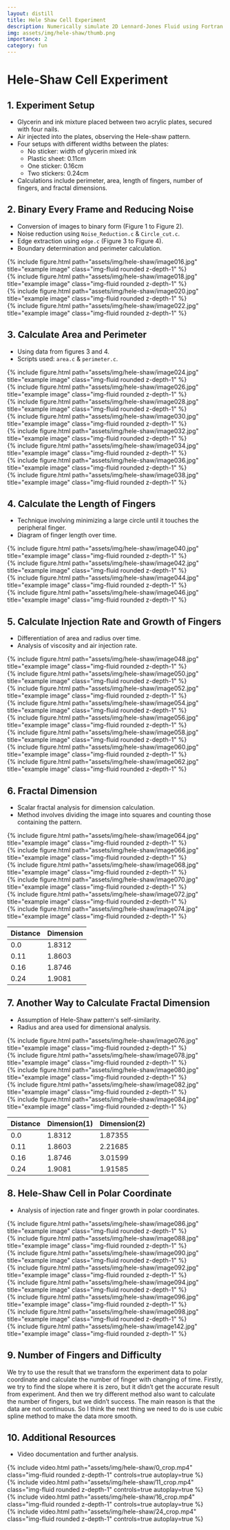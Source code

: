 ```yaml
---
layout: distill
title: Hele Shaw Cell Experiment
description: Numerically simulate 2D Lennard-Jones Fluid using Fortran
img: assets/img/hele-shaw/thumb.png
importance: 2
category: fun
---
```


# Hele-Shaw Cell Experiment

## 1. Experiment Setup
- Glycerin and ink mixture placed between two acrylic plates, secured with four nails.
- Air injected into the plates, observing the Hele-shaw pattern.
- Four setups with different widths between the plates:
  - No sticker: width of glycerin mixed ink
  - Plastic sheet: 0.11cm
  - One sticker: 0.16cm
  - Two stickers: 0.24cm
- Calculations include perimeter, area, length of fingers, number of fingers, and fractal dimensions.

## 2. Binary Every Frame and Reducing Noise
- Conversion of images to binary form (Figure 1 to Figure 2).
- Noise reduction using `Noise_Reduction.c` & `Circle_cut.c`.
- Edge extraction using `edge.c` (Figure 3 to Figure 4).
- Boundary determination and perimeter calculation.

<div class="row">
    <div class="col-sm mt-3 mt-md-0">
        {% include figure.html path="assets/img/hele-shaw/image016.jpg" title="example image" class="img-fluid rounded z-depth-1" %}
    </div>
    <div class="col-sm mt-3 mt-md-0">
        {% include figure.html path="assets/img/hele-shaw/image018.jpg" title="example image" class="img-fluid rounded z-depth-1" %}
    </div>
    <div class="col-sm mt-3 mt-md-0">
        {% include figure.html path="assets/img/hele-shaw/image020.jpg" title="example image" class="img-fluid rounded z-depth-1" %}
    </div>
    <div class="col-sm mt-3 mt-md-0">
        {% include figure.html path="assets/img/hele-shaw/image022.jpg" title="example image" class="img-fluid rounded z-depth-1" %}
    </div>
</div>

## 3. Calculate Area and Perimeter
- Using data from figures 3 and 4.
- Scripts used: `area.c` & `perimeter.c`.

<div class="row">
    <div class="col-sm mt-3 mt-md-0">
        {% include figure.html path="assets/img/hele-shaw/image024.jpg" title="example image" class="img-fluid rounded z-depth-1" %}
    </div>
    <div class="col-sm mt-3 mt-md-0">
        {% include figure.html path="assets/img/hele-shaw/image026.jpg" title="example image" class="img-fluid rounded z-depth-1" %}
    </div>
    <div class="col-sm mt-3 mt-md-0">
        {% include figure.html path="assets/img/hele-shaw/image028.jpg" title="example image" class="img-fluid rounded z-depth-1" %}
    </div>
    <div class="col-sm mt-3 mt-md-0">
        {% include figure.html path="assets/img/hele-shaw/image030.jpg" title="example image" class="img-fluid rounded z-depth-1" %}
    </div>
</div>

<div class="row">
    <div class="col-sm mt-3 mt-md-0">
        {% include figure.html path="assets/img/hele-shaw/image032.jpg" title="example image" class="img-fluid rounded z-depth-1" %}
    </div>
    <div class="col-sm mt-3 mt-md-0">
        {% include figure.html path="assets/img/hele-shaw/image034.jpg" title="example image" class="img-fluid rounded z-depth-1" %}
    </div>
    <div class="col-sm mt-3 mt-md-0">
        {% include figure.html path="assets/img/hele-shaw/image036.jpg" title="example image" class="img-fluid rounded z-depth-1" %}
    </div>
    <div class="col-sm mt-3 mt-md-0">
        {% include figure.html path="assets/img/hele-shaw/image038.jpg" title="example image" class="img-fluid rounded z-depth-1" %}
    </div>
</div>

## 4. Calculate the Length of Fingers
- Technique involving minimizing a large circle until it touches the peripheral finger.
- Diagram of finger length over time.

<div class="row">
    <div class="col-sm mt-3 mt-md-0">
        {% include figure.html path="assets/img/hele-shaw/image040.jpg" title="example image" class="img-fluid rounded z-depth-1" %}
    </div>
    <div class="col-sm mt-3 mt-md-0">
        {% include figure.html path="assets/img/hele-shaw/image042.jpg" title="example image" class="img-fluid rounded z-depth-1" %}
    </div>
    <div class="col-sm mt-3 mt-md-0">
        {% include figure.html path="assets/img/hele-shaw/image044.jpg" title="example image" class="img-fluid rounded z-depth-1" %}
    </div>
    <div class="col-sm mt-3 mt-md-0">
        {% include figure.html path="assets/img/hele-shaw/image046.jpg" title="example image" class="img-fluid rounded z-depth-1" %}
    </div>
</div>

## 5. Calculate Injection Rate and Growth of Fingers
- Differentiation of area and radius over time.
- Analysis of viscosity and air injection rate.

<div class="row">
    <div class="col-sm mt-3 mt-md-0">
        {% include figure.html path="assets/img/hele-shaw/image048.jpg" title="example image" class="img-fluid rounded z-depth-1" %}
    </div>
    <div class="col-sm mt-3 mt-md-0">
        {% include figure.html path="assets/img/hele-shaw/image050.jpg" title="example image" class="img-fluid rounded z-depth-1" %}
    </div>
    <div class="col-sm mt-3 mt-md-0">
        {% include figure.html path="assets/img/hele-shaw/image052.jpg" title="example image" class="img-fluid rounded z-depth-1" %}
    </div>
    <div class="col-sm mt-3 mt-md-0">
        {% include figure.html path="assets/img/hele-shaw/image054.jpg" title="example image" class="img-fluid rounded z-depth-1" %}
    </div>
</div>

<div class="row">
    <div class="col-sm mt-3 mt-md-0">
        {% include figure.html path="assets/img/hele-shaw/image056.jpg" title="example image" class="img-fluid rounded z-depth-1" %}
    </div>
    <div class="col-sm mt-3 mt-md-0">
        {% include figure.html path="assets/img/hele-shaw/image058.jpg" title="example image" class="img-fluid rounded z-depth-1" %}
    </div>
    <div class="col-sm mt-3 mt-md-0">
        {% include figure.html path="assets/img/hele-shaw/image060.jpg" title="example image" class="img-fluid rounded z-depth-1" %}
    </div>
    <div class="col-sm mt-3 mt-md-0">
        {% include figure.html path="assets/img/hele-shaw/image062.jpg" title="example image" class="img-fluid rounded z-depth-1" %}
    </div>
</div>

## 6. Fractal Dimension
- Scalar fractal analysis for dimension calculation.
- Method involves dividing the image into squares and counting those containing the pattern.

<div class="row">
    <div class="col-sm mt-3 mt-md-0">
        {% include figure.html path="assets/img/hele-shaw/image064.jpg" title="example image" class="img-fluid rounded z-depth-1" %}
    </div>
    <div class="col-sm mt-3 mt-md-0">
        {% include figure.html path="assets/img/hele-shaw/image066.jpg" title="example image" class="img-fluid rounded z-depth-1" %}
    </div>
    <div class="col-sm mt-3 mt-md-0">
        {% include figure.html path="assets/img/hele-shaw/image068.jpg" title="example image" class="img-fluid rounded z-depth-1" %}
    </div>
    <div class="col-sm mt-3 mt-md-0">
        {% include figure.html path="assets/img/hele-shaw/image070.jpg" title="example image" class="img-fluid rounded z-depth-1" %}
    </div>
</div>

<div class="row">
    <div class="col-sm mt-4 mt-md-0">
        {% include figure.html path="assets/img/hele-shaw/image072.jpg" title="example image" class="img-fluid rounded z-depth-1" %}
    </div>
    <div class="col-sm mt-4 mt-md-0">
        {% include figure.html path="assets/img/hele-shaw/image074.jpg" title="example image" class="img-fluid rounded z-depth-1" %}
    </div>
</div>

| Distance | Dimension |
|----------|-----------|
| 0.0      | 1.8312    |
| 0.11     | 1.8603    |
| 0.16     | 1.8746    |
| 0.24     | 1.9081    |


## 7. Another Way to Calculate Fractal Dimension
- Assumption of Hele-Shaw pattern's self-similarity.
- Radius and area used for dimensional analysis.

<div class="row">
    <div class="col-sm mt-3 mt-md-0">
        {% include figure.html path="assets/img/hele-shaw/image076.jpg" title="example image" class="img-fluid rounded z-depth-1" %}
    </div>
    <div class="col-sm mt-3 mt-md-0">
        {% include figure.html path="assets/img/hele-shaw/image078.jpg" title="example image" class="img-fluid rounded z-depth-1" %}
    </div>
    <div class="col-sm mt-3 mt-md-0">
        {% include figure.html path="assets/img/hele-shaw/image080.jpg" title="example image" class="img-fluid rounded z-depth-1" %}
    </div>
    <div class="col-sm mt-3 mt-md-0">
        {% include figure.html path="assets/img/hele-shaw/image082.jpg" title="example image" class="img-fluid rounded z-depth-1" %}
    </div>
</div>

<div class="row">
    <div class="col-sm mt-5 mt-md-0">
        {% include figure.html path="assets/img/hele-shaw/image084.jpg" title="example image" class="img-fluid rounded z-depth-1" %}
    </div>
</div>

| Distance | Dimension(1) | Dimension(2) |
|----------|--------------|--------------|
| 0.0      | 1.8312       | 1.87355      |
| 0.11     | 1.8603       | 2.21685      |
| 0.16     | 1.8746       | 3.01599      |
| 0.24     | 1.9081       | 1.91585      |


## 8. Hele-Shaw Cell in Polar Coordinate
- Analysis of injection rate and finger growth in polar coordinates.

<div class="row">
    <div class="col-sm mt-3 mt-md-0">
        {% include figure.html path="assets/img/hele-shaw/image086.jpg" title="example image" class="img-fluid rounded z-depth-1" %}
    </div>
    <div class="col-sm mt-3 mt-md-0">
        {% include figure.html path="assets/img/hele-shaw/image088.jpg" title="example image" class="img-fluid rounded z-depth-1" %}
    </div>
    <div class="col-sm mt-3 mt-md-0">
        {% include figure.html path="assets/img/hele-shaw/image090.jpg" title="example image" class="img-fluid rounded z-depth-1" %}
    </div>
    <div class="col-sm mt-3 mt-md-0">
        {% include figure.html path="assets/img/hele-shaw/image092.jpg" title="example image" class="img-fluid rounded z-depth-1" %}
    </div>
</div>

<div class="row">
    <div class="col-sm mt-3 mt-md-0">
        {% include figure.html path="assets/img/hele-shaw/image094.jpg" title="example image" class="img-fluid rounded z-depth-1" %}
    </div>
    <div class="col-sm mt-3 mt-md-0">
        {% include figure.html path="assets/img/hele-shaw/image096.jpg" title="example image" class="img-fluid rounded z-depth-1" %}
    </div>
    <div class="col-sm mt-3 mt-md-0">
        {% include figure.html path="assets/img/hele-shaw/image098.jpg" title="example image" class="img-fluid rounded z-depth-1" %}
    </div>
    <div class="col-sm mt-3 mt-md-0">
        {% include figure.html path="assets/img/hele-shaw/image142.jpg" title="example image" class="img-fluid rounded z-depth-1" %}
    </div>
</div>

## 9. Number of Fingers and Difficulty
We try to use the result that we transform the experiment data to polar coordinate and calculate the number of finger with changing of time. Firstly, we try to find the slope where it is zero, but it didn’t get the accurate result from experiment.
And then we try different method also want to calculate the number of fingers, but we didn’t success. The main reason is that the data are not continuous. So I think the next thing we need to do is use cubic spline method to make the data more smooth.

## 10. Additional Resources
- Video documentation and further analysis.

<div class="row mt-3">
    <div class="col-sm mt-3 mt-md-0">
        {% include video.html path="assets/img/hele-shaw/0_crop.mp4" class="img-fluid rounded z-depth-1" controls=true autoplay=true %}
    </div>
    <div class="col-sm mt-3 mt-md-0">
        {% include video.html path="assets/img/hele-shaw/11_crop.mp4" class="img-fluid rounded z-depth-1" controls=true autoplay=true %}
    </div>
</div>

<div class="row mt-3">
    <div class="col-sm mt-3 mt-md-0">
        {% include video.html path="assets/img/hele-shaw/16_crop.mp4" class="img-fluid rounded z-depth-1" controls=true autoplay=true %}
    </div>
    <div class="col-sm mt-3 mt-md-0">
        {% include video.html path="assets/img/hele-shaw/24_crop.mp4" class="img-fluid rounded z-depth-1" controls=true autoplay=true %}
    </div>
</div>
